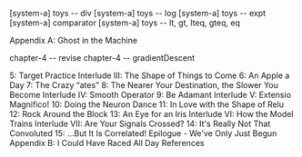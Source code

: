 [system-a] toys -- div
[system-a] toys -- log
[system-a] toys -- expt
[system-a] comparator
[system-a] toys -- lt, gt, lteq, gteq, eq

Appendix A: Ghost in the Machine

chapter-4 -- revise
chapter-4 -- gradientDescent

5: Target Practice
Interlude III: The Shape of Things to Come
6: An Apple a Day
7: The Crazy “ates”
8: The Nearer Your Destination, the Slower You Become
Interlude IV: Smooth Operator
9: Be Adamant
Interlude V: Extensio Magnifico!
10: Doing the Neuron Dance
11: In Love with the Shape of Relu
12: Rock Around the Block
13: An Eye for an Iris
Interlude VI: How the Model Trains
Interlude VII: Are Your Signals Crossed?
14: It's Really Not That Convoluted
15: …But It Is Correlated!
Epilogue - We've Only Just Begun
Appendix B: I Could Have Raced All Day
References
